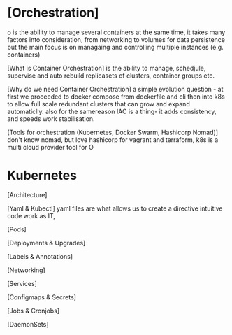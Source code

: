 # [Orchestration]
o is the ability to manage several containers at the same time, it takes many factors into consideration, from networking to volumes for data persistence but the main focus is on managaing and controlling multiple instances (e.g. containers)

[What is Container Orchestration]
is the ability to manage, schedjule, supervise and auto rebuild replicasets of clusters, container groups etc.


[Why do we need Container Orchestration]
a simple evolution question - at first we proceeded to docker compose from dockerfile and cli then into k8s to allow full scale redundant clusters that can grow and expand automaticlly.
also for the samereason IAC is a thing- it adds consistency, and speeds work stabilisation.

[Tools for orchestration (Kubernetes, Docker Swarm, Hashicorp Nomad)]
don't know nomad, but love hashicorp for vagrant and terraform, k8s is a multi cloud provider tool for O 

# Kubernetes

[Architecture]

[Yaml & Kubectl]
yaml files are what allows us to create a directive intuitive code work as IT, 

[Pods]

[Deployments & Upgrades]

[Labels & Annotations]

[Networking]

[Services]

[Configmaps & Secrets]

[Jobs & Cronjobs]

[DaemonSets]

